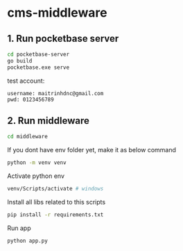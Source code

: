 # cms-middleware

## 1. Run pocketbase server
```bash
cd pocketbase-server
go build
pocketbase.exe serve
```

test account:
```
username: maitrinhdnc@gmail.com
pwd: 0123456789
```

## 2. Run middleware
```bash
cd middleware
```

If you dont have env folder yet, make it as below command
```bash
python -m venv venv
```

Activate python env
```bash
venv/Scripts/activate # windows
```

Install all libs related to this scripts
```bash
pip install -r requirements.txt
```

Run app
```bash
python app.py
```